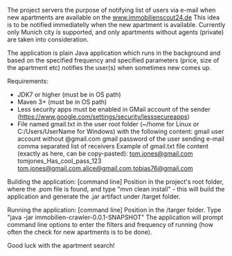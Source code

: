 The project servers the purpose of notifying list of users via e-mail when new apartments are available on the www.immobilienscout24.de
This idea is to be notified immediatelly when the new apartment is available.
Currently only Munich city is supported, and only apartments without agents (private) are taken into consideration.

The application is plain Java application which runs in the background and based on the specified frequency and specified parameters (price, size of the apartment etc) notifies the user(s) when sometimes new comes up.

Requirements:
- JDK7 or higher (must be in OS path)
- Maven 3+ (must be in OS path)
- Less security apps must be enabled in GMail account of the sender (https://www.google.com/settings/security/lesssecureapps)
- File named gmail.txt in the user root folder (~/home for Linux or C:/Users/UserName for Windows) with the following content:
gmail user account without @gmail.com
gmail password of the user sending e-mail
comma separated list of receivers
Example of gmail.txt file content (exactly as here, can be copy-pasted):
tom.jones@gmail.com
tomjones_Has_cool_pass_123
tom.jones@gmail.com,alice@gmail.com,tobias76@gmail.com

Building the application:
[command line] Position in the project's root folder, where the .pom file is found, and type "mvn clean install" - this will build the application and generate the .jar artifact under /target folder.

Running the application:
[command line] Position in the /targer folder.
Type "java -jar immobilien-crawler-0.0.1-SNAPSHOT"
The application will prompt command line options to enter the filters and frequency of running (how often the check for new apartments is to be done).

Good luck with the apartment search!
